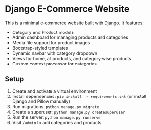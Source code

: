 # Django E-Commerce Website

This is a minimal e-commerce website built with Django. It features:
- Category and Product models
- Admin dashboard for managing products and categories
- Media file support for product images
- Bootstrap-styled templates
- Dynamic navbar with category dropdown
- Views for home, all products, and category-wise products
- Custom context processor for categories

## Setup
1. Create and activate a virtual environment
2. Install dependencies: `pip install -r requirements.txt` (or install Django and Pillow manually)
3. Run migrations: `python manage.py migrate`
4. Create a superuser: `python manage.py createsuperuser`
5. Run the server: `python manage.py runserver`
6. Visit `/admin` to add categories and products
